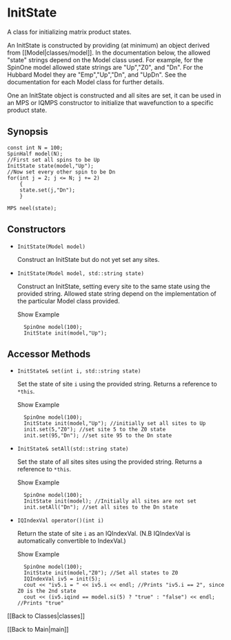 # InitState #

A class for initializing matrix product states.

An InitState is constructed by providing (at minimum) an object derived from [[Model|classes/model]]. 
In the documentation below, the allowed "state" strings depend on the Model class used. For example, 
for the SpinOne model allowed state strings are "Up","Z0", and "Dn". For the Hubbard Model they are 
"Emp","Up","Dn", and "UpDn". See the documentation for each Model class for further details.

One an InitState object is constructed and all sites are set, it can be used in an MPS or IQMPS 
constructor to initialize that wavefunction to a specific product state.

## Synopsis ##

    const int N = 100;
    SpinHalf model(N);
    //First set all spins to be Up
    InitState state(model,"Up");
    //Now set every other spin to be Dn
    for(int j = 2; j <= N; j += 2)
        {
        state.set(j,"Dn");
        }

    MPS neel(state);



## Constructors ##

* `InitState(Model model)` 

   Construct an InitState but do not yet set any sites.

* `InitState(Model model, std::string state)` 

   Construct an InitState, setting every site to the same state using the provided string.
   Allowed state string depend on the implementation of the particular Model class provided.

  <div class="example_clicker">Show Example</div>

        SpinOne model(100);
        InitState init(model,"Up");

## Accessor Methods ##

* `InitState& set(int i, std::string state)` 

   Set the state of site `i` using the provided string. Returns a reference to `*this`.

  <div class="example_clicker">Show Example</div>

        SpinOne model(100);
        InitState init(model,"Up"); //initially set all sites to Up
        init.set(5,"Z0"); //set site 5 to the Z0 state
        init.set(95,"Dn"); //set site 95 to the Dn state

* `InitState& setAll(std::string state)` 

   Set the state of all sites sites using the provided string. Returns a reference to `*this`.

  <div class="example_clicker">Show Example</div>

        SpinOne model(100);
        InitState init(model); //Initially all sites are not set
        init.setAll("Dn"); //set all sites to the Dn state

* `IQIndexVal operator()(int i)` 

   Return the state of site `i` as an IQIndexVal. (N.B IQIndexVal is automatically convertible to IndexVal.)

   <div class="example_clicker">Show Example</div>

        SpinOne model(100);
        InitState init(model,"Z0"); //Set all states to Z0
        IQIndexVal iv5 = init(5);
        cout << "iv5.i = " << iv5.i << endl; //Prints "iv5.i == 2", since Z0 is the 2nd state
        cout << (iv5.iqind == model.si(5) ? "true" : "false") << endl; //Prints "true"


[[Back to Classes|classes]]

[[Back to Main|main]]

